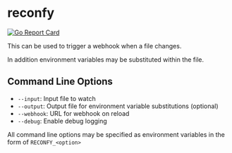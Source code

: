 # reconfy

[![Go Report Card](https://goreportcard.com/badge/github.com/andrewheberle/reconfy?logo=go&style=flat-square)](https://goreportcard.com/report/github.com/andrewheberle/reconfy)

This can be used to trigger a webhook when a file changes.

In addition environment variables may be substituted within the file.

## Command Line Options

* `--input`: Input file to watch
* `--output`: Output file for environment variable substitutions (optional)
* `--webhook`: URL for webhook on reload
* `--debug`: Enable debug logging

All command line options may be specified as environment variables in the form of `RECONFY_<option>`
